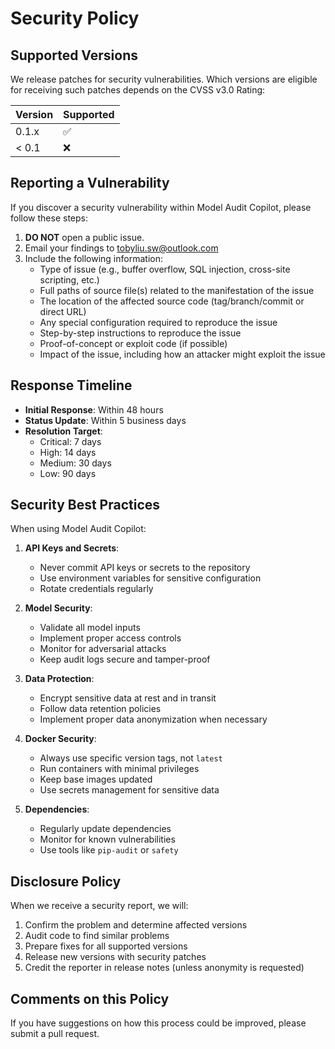 # Security Policy

## Supported Versions

We release patches for security vulnerabilities. Which versions are eligible for receiving such patches depends on the CVSS v3.0 Rating:

| Version | Supported          |
| ------- | ------------------ |
| 0.1.x   | :white_check_mark: |
| < 0.1   | :x:                |

## Reporting a Vulnerability

If you discover a security vulnerability within Model Audit Copilot, please follow these steps:

1. **DO NOT** open a public issue.
2. Email your findings to tobyliu.sw@outlook.com
3. Include the following information:
   - Type of issue (e.g., buffer overflow, SQL injection, cross-site scripting, etc.)
   - Full paths of source file(s) related to the manifestation of the issue
   - The location of the affected source code (tag/branch/commit or direct URL)
   - Any special configuration required to reproduce the issue
   - Step-by-step instructions to reproduce the issue
   - Proof-of-concept or exploit code (if possible)
   - Impact of the issue, including how an attacker might exploit the issue

## Response Timeline

- **Initial Response**: Within 48 hours
- **Status Update**: Within 5 business days
- **Resolution Target**: 
  - Critical: 7 days
  - High: 14 days
  - Medium: 30 days
  - Low: 90 days

## Security Best Practices

When using Model Audit Copilot:

1. **API Keys and Secrets**:
   - Never commit API keys or secrets to the repository
   - Use environment variables for sensitive configuration
   - Rotate credentials regularly

2. **Model Security**:
   - Validate all model inputs
   - Implement proper access controls
   - Monitor for adversarial attacks
   - Keep audit logs secure and tamper-proof

3. **Data Protection**:
   - Encrypt sensitive data at rest and in transit
   - Follow data retention policies
   - Implement proper data anonymization when necessary

4. **Docker Security**:
   - Always use specific version tags, not `latest`
   - Run containers with minimal privileges
   - Keep base images updated
   - Use secrets management for sensitive data

5. **Dependencies**:
   - Regularly update dependencies
   - Monitor for known vulnerabilities
   - Use tools like `pip-audit` or `safety`

## Disclosure Policy

When we receive a security report, we will:

1. Confirm the problem and determine affected versions
2. Audit code to find similar problems
3. Prepare fixes for all supported versions
4. Release new versions with security patches
5. Credit the reporter in release notes (unless anonymity is requested)

## Comments on this Policy

If you have suggestions on how this process could be improved, please submit a pull request.